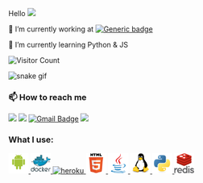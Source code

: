 Hello <img src="https://github.com/svr666/svr666/blob/master/gifs/Hi.gif" width="30px">

🔭 I’m currently working at [![Generic badge](https://img.shields.io/badge/Terralogic.Inc-<COLOR>.svg)](https://www.terralogic.com)

🌱 I’m currently learning Python & JS

![Visitor Count](https://profile-counter.glitch.me/Cosmic-Bug/count.svg)

![snake gif](https://raw.githubusercontent.com/Cosmic-Bug/Buggy/main/Gif/grid-snake.svg)

### 📫 How to reach me
<a href="https://telegram.dog/CosmicBug"><img src="https://img.shields.io/badge/telegram-D14836?color=2CA5E0&style=for-the-badge&logo=telegram&logoColor=white"></a>
<a href="https://www.instagram.com/cosmic.bug__"><img src="https://img.shields.io/badge/instagram-%23E4405F.svg?&style=for-the-badge&logo=instagram&logoColor=white"></a>
<a href="mailto:arunappoos07.com"><img alt="Gmail Badge" src="https://img.shields.io/badge/gmail-D14836?&style=for-the-badge&logo=gmail&logoColor=white&link=mailto:arunappoos07@gmail.com"/></a>
<a href="https://wa.me/919746824845" title="Whatsapp"><img src="https://img.shields.io/badge/whatsapp-%23g4405F.svg?&style=for-the-badge&logo=whatsapp&logoColor=white" /></a>

<h3 align="left">What I use:</h3>
<p align="left"> <a href="https://developer.android.com" target="_blank"> <img src="https://raw.githubusercontent.com/devicons/devicon/master/icons/android/android-original-wordmark.svg" alt="android" width="40" height="40"/> </a> <a href="https://www.docker.com/" target="_blank"> <img src="https://raw.githubusercontent.com/devicons/devicon/master/icons/docker/docker-original-wordmark.svg" alt="docker" width="40" height="40"/> </a> <a href="https://heroku.com" target="_blank"> <img src="https://www.vectorlogo.zone/logos/heroku/heroku-icon.svg" alt="heroku" width="40" height="40"/> </a> <a href="https://www.w3.org/html/" target="_blank"> <img src="https://raw.githubusercontent.com/devicons/devicon/master/icons/html5/html5-original-wordmark.svg" alt="html5" width="40" height="40"/> </a> <a href="https://www.java.com" target="_blank"> <img src="https://raw.githubusercontent.com/devicons/devicon/master/icons/java/java-original.svg" alt="java" width="40" height="40"/> </a> <a href="https://www.linux.org/" target="_blank"> <img src="https://raw.githubusercontent.com/devicons/devicon/master/icons/linux/linux-original.svg" alt="linux" width="40" height="40"/> </a> <a href="https://www.python.org" target="_blank"> <img src="https://raw.githubusercontent.com/devicons/devicon/master/icons/python/python-original.svg" alt="python" width="40" height="40"/> </a> <a href="https://redis.io" target="_blank"> <img src="https://raw.githubusercontent.com/devicons/devicon/master/icons/redis/redis-original-wordmark.svg" alt="redis" width="40" height="40"/> </a> </p>

